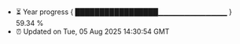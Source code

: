 - ⏳ Year progress { █████████████████▁▁▁▁▁▁▁▁▁▁▁▁▁ } 59.34 %
- ⏰ Updated on Tue, 05 Aug 2025 14:30:54 GMT

